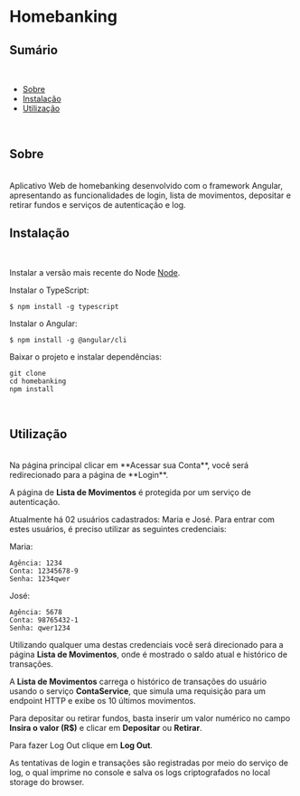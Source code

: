 # Homebanking

## Sumário

<br>

- [Sobre](#Sobre)
- [Instalação](#Instalação)
- [Utilização](#Utilização)

<br>

## Sobre
<br>
Aplicativo Web de homebanking desenvolvido com o framework Angular, apresentando as funcionalidades de login, lista de movimentos, depositar e retirar fundos e serviços de autenticação e log.

<br>

## Instalação
<br>

Instalar a versão mais recente do Node [Node](https://nodejs.org/en/).

Instalar o TypeScript:

```
$ npm install -g typescript
```

Instalar o Angular:
```
$ npm install -g @angular/cli
```

Baixar o projeto e instalar dependências:

```
git clone
cd homebanking
npm install
```
<br>

## Utilização
<br>
Na página principal clicar em **Acessar sua Conta**, você será redirecionado para a página de **Login**.

A página de **Lista de Movimentos** é protegida por um serviço de autenticação.

Atualmente há 02 usuários cadastrados: Maria e José. Para entrar com estes usuários, é preciso utilizar as seguintes credenciais:

Maria: 

```
Agência: 1234
Conta: 12345678-9
Senha: 1234qwer
```
José:

```
Agência: 5678
Conta: 98765432-1
Senha: qwer1234
```
Utilizando qualquer uma destas credenciais você será direcionado para a página **Lista de Movimentos**, onde é mostrado o saldo atual e histórico de transações.

A **Lista de Movimentos** carrega o histórico de transações do usuário usando o serviço **ContaService**, que simula uma requisição para um endpoint HTTP e exibe os 10 últimos movimentos.

Para depositar ou retirar fundos, basta inserir um valor numérico no campo **Insira o valor (R$)** e clicar em **Depositar** ou **Retirar**.

Para fazer Log Out clique em **Log Out**.

As tentativas de login e transações são registradas por meio do serviço de log, o qual imprime no console e salva os logs criptografados no local storage do browser.


